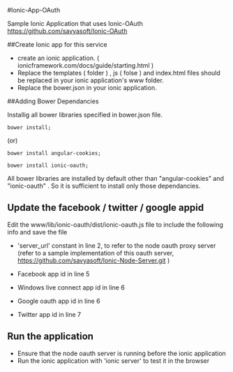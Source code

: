 #Ionic-App-OAuth


Sample Ionic Application that uses Ionic-OAuth https://github.com/savyasoft/Ionic-OAuth


##Create Ionic app for this service

* create an ionic application. ( ionicframework.com/docs/guide/starting.html  )
* Replace the templates ( folder ) , js ( folse ) and index.html files should be replaced in your ionic application's www folder.
* Replace the bower.json in your ionic application.

##Adding Bower Dependancies

Installig all bower libraries specified in bower.json file. 

```
bower install;
```

(or)

```
bower install angular-cookies;

bower install ionic-oauth;
```

All bower libraries are installed by default other than "angular-cookies"  and "ionic-oauth" .
So it is sufficient to install only those dependancies.

## Update the facebook / twitter / google appid 

Edit the www/lib/ionic-oauth/dist/ionic-oauth.js file to include the following info and save the file

- 'server_url' constant in line 2, to refer to the node oauth proxy server (refer to a sample implementation of this oauth server, https://github.com/savyasoft/Ionic-Node-Server.git )

- Facebook app id in line 5 
- Windows live connect app id in line 6
- Google oauth app id in line 6
- Twitter app id in line 7

## Run the application

* Ensure that the node oauth server is running before the ionic application
* Run the ionic application with 'ionic server' to test it in the browser

